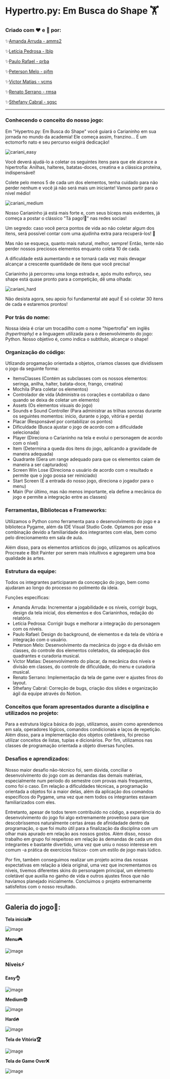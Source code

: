 # Hypertro.py: Em Busca do Shape 🏋️

### Criado com ❤️ e 💉 por:

✨[Amanda Arruda - amms2](https://github.com/amandaarruda)

✨[Letícia Pedrosa - lblp](https://github.com/leticiapedrosa)

✨[Paulo Rafael - prba](https://github.com/paulorbaguiar)

✨[Peterson Melo - pjfm](https://github.com/PetersonNave)

✨[Victor Matias - vcms](https://github.com/victorrmatiass)

✨[Renato Serrano - rmsa](https://github.com/renatomsa)

✨[Sthefany Cabral - sgsc](https://github.com/StheCabral)

---

### Conhecendo o conceito do nosso jogo:
Em "Hypertro.py: Em Busca do Shape" você guiará o Carianinho em sua jornada no mundo da academia! Ele começa assim, franzino... É um ectomorfo nato e seu percurso exigirá dedicação!

![cariani_easy](https://user-images.githubusercontent.com/66084295/200189269-5f8b1c69-0b86-470d-87ba-d860063ee30a.png)

Você deverá ajudá-lo a coletar os seguintes itens para que ele alcance a hipertrofia: Anilhas, halteres, batatas-doces, creatina e a clássica proteína, indispensável!

Colete pelo menos 5 de cada um dos elementos, tenha cuidado para não perder nenhum e você já não será mais um iniciante! Vamos partir para o nível médio!

![cariani_medium](https://user-images.githubusercontent.com/66084295/200189464-b7b39859-4147-4ff3-876b-f01164fb7411.png)

Nosso Carianinho já está mais forte e, com seus bíceps mais evidentes, já começa a postar o clássico "Tá pago!💪" nas redes socias!

Um segredo: caso você perca pontos de vida ao não coletar algum dos itens, será possível contar com uma ajudinha extra para recuperá-los! 💉

Mas não se esqueça, quanto mais natural, melhor, sempre! Então, tente não perder nossos preciosos elementos enquanto coleta 10 de cada.


A dificuldade está aumentando e se tornará cada vez mais devagar alcançar a crescente quantidade de itens que você precisa!

Carianinho já percorreu uma longa estrada e, após muito esforço, seu shape está quase pronto para a competição, dê uma olhada:

![cariani_hard](https://user-images.githubusercontent.com/66084295/200189884-a93d85f4-ad58-4461-84f1-60edd389d756.png)

Não desista agora, seu apoio foi fundamental até aqui! É só coletar 30 itens de cada e estaremos prontos!


### Por trás do nome:

Nossa ideia é criar um trocadilho com o nome "hipertrofia" em inglês *(hypertrophy)* e a linguagem utilizada para o desenvolvimento do jogo: Python. Nosso objetivo é, como indica o subtítulo, alcançar o shape!

### Organização do código:

Utlizando progamação orientada a objetos, criamos classes que dividissem o jogo da seguinte forma:
* ItemsClasses (Contém as subclasses com os nossos elementos: seringa, anilha, halter, batata-doce, frango, creatina)
* Mochila (Para coletar os elementos)
* Controlador de vida (Administra os corações e contabiliza o dano quando se deixa de coletar um elemento)
* Assets (Os elementos visuais do jogo)
* Sounds e Sound Controller (Para administrar as trilhas sonoras durante os seguintes momentos: início, durante o jogo, vitória e perda)
* Placar (Responsável por contabilizar os pontos)
* Dificuldade (Busca ajustar o jogo de acordo com a dificuldade selecionada)
* Player (Direciona o Carianinho na tela e evolui o personagem de acordo com o nível)
* Item (Determina a queda dos itens do jogo, aplicando a gravidade de maneira adequada)
* Quadrante (Gera um range adequado para que os elementos caiam de maneira a ser capturados)
* Screen Win Lose (Direciona o usuário de acordo com o resultado e permite que o jogo possa ser reiniciado)
* Start Screen (É a entrada do nosso jogo, direciona o jogador para o menu)
* Main (Por último, mas não menos importante, ela define a mecânica do jogo e permite a integração entre as classes)

### Ferramentas, Bibliotecas e Frameworks:
Utilizamos o Python como ferramenta para o desenvolvimento do jogo e a biblioteca Pygame, além da IDE Visual Studio Code. Optamos por essa combinação devido a familiaridade dos integrantes com elas, bem como pelo direcionamento em sala de aula.

Além disso, para os elementos artísticos do jogo, utilizamos os aplicativos Procreate e 8bit Painter por serem mais intuitivos e agregarem uma boa qualidade às artes.

### Estrutura da equipe:

Todos os integrantes participaram da concepção do jogo, bem como ajudaram ao longo do processo no polimento da ideia.

Funções específicas:

* Amanda Arruda: Incrementar a jogabilidade e os níveis, corrigir bugs, design da tela inicial, dos elementos e dos Carianinhos, redação do relatório.
* Letícia Pedrosa: Corrigir bugs e melhorar a integração do personagem com os níveis.
* Paulo Rafael: Design do background, de elementos e da tela de vitória e integração com o usuário.
* Peterson Melo: Desenvolvimento da mecânica do jogo e da divisão em classes, do controle dos elementos coletados, da adequação dos quadrantes e curadoria musical.
* Victor Matias: Desenvolvimento do placar, da mecânica dos níveis e divisão em classes, do controle de dificuldade, do menu e curadoria musical.
* Renato Serrano: Implementação da tela de game over e ajustes finos do layout.
* Sthefany Cabral: Correção de bugs, criação dos slides e organização ágil da equipe através do Notion.

### Conceitos que foram apresentados durante a disciplina e utilizados no projeto:

Para a estrutura lógica básica do jogo, utilizamos, assim como aprendemos em sala, operadores lógicos, comandos condicionais e laços de repetição. Além disso, para a implementação dos objetos coletáveis, foi preciso utilizar conceitos de listas, tuplas e dicionários. Por fim, utilizamos nas classes de programação orientada a objeto diversas funções.

### Desafios e aprendizados:

Nosso maior desafio não-técnico foi, sem dúvida, conciliar o desenvolvimento do jogo com as demandas das demais matérias, especialmente num período do semestre com provas mais frequentes, como foi o caso. Em relação a dificuldades técnicas, a programação orientada a objetos foi a maior delas, além da aplicação dos comandos específicos do Pygame, uma vez que nem todos os integrantes estavam familiarizados com eles.

Entretanto, apesar de todos terem contribuido no código, a experiência do desenvolvimento do jogo foi algo extremamente proveitoso para que descobríssemos naturalmente certas áreas de afinidadade dentro da programação, o que foi muito útil para a finalização da disciplina com um olhar mais apurado em relação aos nossos gostos. Além disso, nosso trabalho em grupo foi respeitoso em relação às demandas de cada um dos integrantes e bastante divertido, uma vez que uniu o nosso interesse em comum -a prática de exercícios físicos- com um estilo de jogo mais lúdico. 

Por fim, também conseguimos realizar um projeto acima das nossas expectativas em relação a ideia original, uma vez que incrementamos os níveis, tivemos diferentes skins do personagem principal, um elemento coletável que auxilia no ganho de vida e outros ajustes finos que não havíamos planejado inicialmente. Concluimos o projeto extremamente satisfeitos com o nosso resultado.

---

## Galeria do jogo📸:

**Tela inicial▶️**

![image](https://user-images.githubusercontent.com/66084295/200207841-7a708f92-44d1-4c08-a093-e2569a9cf356.png)

**Menu🎮**

![image](https://user-images.githubusercontent.com/66084295/200207965-6799dd58-03a5-43ff-ad75-3ea8aea6cbb7.png)

### Níveis⚡

**Easy👌**

![image](https://user-images.githubusercontent.com/66084295/200208051-eb745aaf-81a3-4da3-9884-37fb7576dd22.png)

**Medium😎**

![image](https://user-images.githubusercontent.com/66084295/200208142-4e2e3416-1d09-44b8-a54d-de6ffa699f9c.png)

**Hard🔥**

![image](https://user-images.githubusercontent.com/66084295/200208321-b11005dc-b6a7-4a66-afca-2229d4dc0571.png)

**Tela de Vitória🏆**

![image](https://user-images.githubusercontent.com/66084295/200208936-ee13505a-4857-4daa-a4b1-fa3befdcd874.png)

**Tela de Game Over❌**

![image](https://user-images.githubusercontent.com/66084295/200208422-8af82916-e5eb-4bb8-ab10-b18edf5a2a9c.png)
